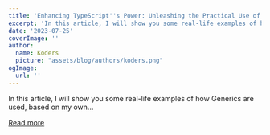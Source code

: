 ```yaml
---
title: 'Enhancing TypeScript''s Power: Unleashing the Practical Use of Generics'
excerpt: 'In this article, I will show you some real-life examples of how Generics are used, based on my own...'
date: '2023-07-25'
coverImage: ''
author:
  name: Koders
  picture: "assets/blog/authors/koders.png"
ogImage:
  url: ''
---
```


In this article, I will show you some real-life examples of how Generics are used, based on my own...

[Read more](https://dev.to/ultroneoustech/enhancing-typescripts-power-unleashing-the-practical-use-of-generics-d45)
